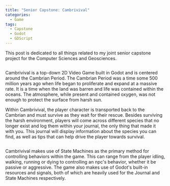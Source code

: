 ```yaml
---
title: "Senior Capstone: Cambrivival"
categories:
  - Game
tags:
  - Capstone
  - Godot
  - GDScript
---
```


This post is dedicated to all things related to my joint senior capstone project for the Computer Sciences and Geosciences.

<img src="{{ site.url }}{{ site.baseurl }}/assets/images/cambrivival.png" alt="" syle="width:300 ">

Cambrivival is a top-down 2D Video Game built in Godot and is centered around the Cambrian Period. The Cambrian Period was a time some 500 million years ago when life began to proliferate and expand at a massive rate. It is a time when the land was barren and life was contained within the oceans. The atmosphere, while present and contained oxygen, was not enough to protect the surface from harsh sun. 

Within Cambrivival, the player character is transported back to the Cambrian and must survive as they wait for their rescue. Besides surviving the harsh environment, players will come across different species that no longer exist and log them within your journal, the only thing that made it with you. This journal will display information about the species you can find, as well as tips that can help drive the player towards survival.

<img src="{{ site.url }}{{ site.baseurl }}/assets/images/journal.png" alt="" syle="width:300 ">

Cambrivival makes use of State Machines as the primary method for controlling behaviors within the game. This can range from the player idling, walking, running or dying to controlling an npc's behavior, whether it be passive or aggressive. The game also makes use of Godot's built-in resources and signals, both of which are heavily used for the Journal and State Machines respectively.
  
